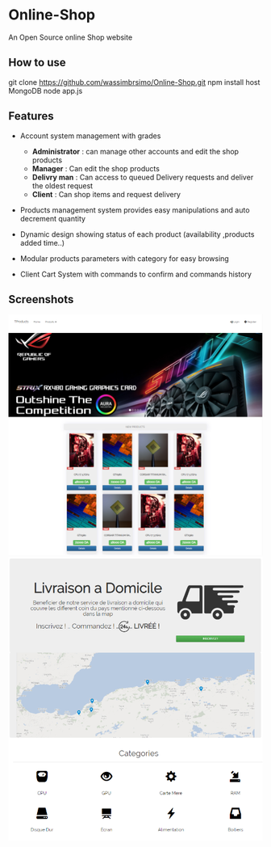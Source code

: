 # Online-Shop
An Open Source online Shop website  
## How to use
git clone https://github.com/wassimbrsimo/Online-Shop.git
npm install
host MongoDB
node app.js
## Features
- Account system management with grades
  - **Administrator** : can manage other accounts and edit the shop products 
  - **Manager** : Can edit the shop products
  - **Delivry man** : Can access to queued Delivery requests and deliver the oldest request  
  - **Client** : Can shop items and request delivery 

- Products management system provides easy manipulations and auto decrement quantity
- Dynamic design showing status of each product (availability ,products added time..)
- Modular products parameters with category for easy browsing
- Client Cart System with commands to confirm and commands history
## Screenshots
![Landing Page](https://github.com/wassimbrsimo/Online-Shop/blob/master/screenshots/capture_landingPage.PNG?raw=true "Landing page")
![Landing Page 2](https://github.com/wassimbrsimo/Online-Shop/blob/master/screenshots/capture_landingPage2.PNG?raw=true "Landing page2")
